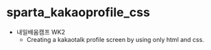 # sparta_kakaoprofile_css
- 내일배움캠프 WK2
  - Creating a kakaotalk profile screen by using only html and css.
  
